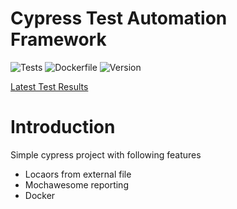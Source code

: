 # Cypress Test Automation Framework

![Tests](https://github.com/anoopsimon/cypress-fw/actions/workflows/main.yml/badge.svg)  ![Dockerfile](https://github.com/anoopsimon/cypress-fw/actions/workflows/docker.yml/badge.svg)   ![Version](https://img.shields.io/badge/version-1.0.0-blue.svg)

[Latest Test Results](https://anoopsimon.github.io/cypress-fw/index.html)



# Introduction
Simple cypress project with following features
 - Locaors from external file
 - Mochawesome reporting
 - Docker
